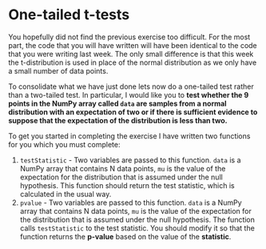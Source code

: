 # One-tailed t-tests

You hopefully did not find the previous exercise too difficult.  For the most part, the code that you will have written will have been identical to the code that you were writing last week.  The only small difference is that this week the t-distribution is used in place of the normal distribution as we only have a small number of data points.

To consolidate what we have just done lets now do a one-tailed test rather than a two-tailed test.  In particular, I would like you to __test whether the 9 points in the NumPy array called `data` are samples from a normal distribution with an expectation of two or if there is sufficient evidence to suppose that the expectation of the distribution is less than two.__ 

To get you started in completing the exercise I have written two functions for you which you must complete:

1. `testStatistic` - Two variables are passed to this function.  `data` is a NumPy array that contains N data points, `mu` is the value of the expectation for the distribution that is assumed under the null hypothesis.  This function should return the test statistic, which is calculated in the usual way.
2. `pvalue` - Two variables are passed to this function.  `data` is a NumPy array that contains N data points, `mu` is the value of the expectation for the distribution that is assumed under the null hypothesis.  The function calls `testStatistic` to the test statistic.  You should modify it so that the function returns the __p-value__ based on the value of the __statistic__.
